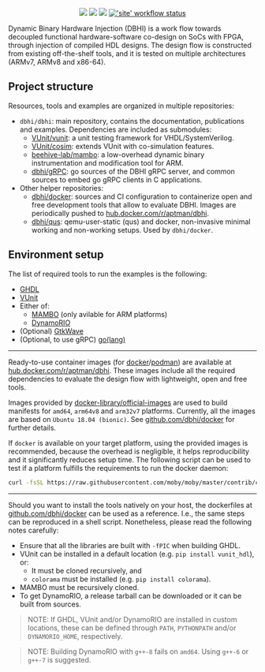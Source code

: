 <p align="center">
  <a title="Site" href="https://dbhi.github.io"><img src="https://img.shields.io/website.svg?label=dbhi.github.io&longCache=true&style=flat-square&url=http%3A%2F%2Fdbhi.github.io%2Findex.html"></a><!--
  -->
  <a title="DevDependency Status" href="https://david-dm.org/dbhi/dbhi?type=dev"><img src="https://img.shields.io/david/dev/dbhi/dbhi.svg?path=site&longCache=true&style=flat-square&label=devdeps&logo=npm"></a><!--
  -->
  <a title="Dependency Status" href="https://david-dm.org/dbhi/dbhi"><img src="https://img.shields.io/david/dbhi/dbhi.svg?path=site&longCache=true&style=flat-square&label=deps&logo=npm"></a><!--
  -->
  <a title="'site' workflow status" href="https://github.com/dbhi/dbhi/actions?query=workflow%3Asite"><img alt="'site' workflow status" src="https://img.shields.io/github/workflow/status/dbhi/dbhi/site?longCache=true&style=flat-square&label=site&logo=github"></a>
</p>

Dynamic Binary Hardware Injection (DBHI) is a work flow towards decoupled functional hardware-software co-design on SoCs with FPGA, through injection of compiled HDL designs. The design flow is constructed from existing off-the-shelf tools, and it is tested on multiple architectures (ARMv7, ARMv8 and x86-64).

## Project structure

Resources, tools and examples are organized in multiple repositories:

- `dbhi/dbhi`: main repository, contains the documentation, publications and examples. Dependencies are included as submodules:
  - [VUnit/vunit](https://github.com/VUnit/vunit): a unit testing framework for VHDL/SystemVerilog.
  - [VUnit/cosim](https://github.com/VUnit/cosim): extends VUnit with co-simulation features.
  - [beehive-lab/mambo](https://github.com/beehive-lab/mambo): a low-overhead dynamic binary instrumentation and modification tool for ARM.
  - [dbhi/gRPC](https://github.com/dbhi/gRPC): go sources of the DBHI gRPC server, and common sources to embed go gRPC clients in C applications.
- Other helper repositories:
  - [dbhi/docker](https://github.com/dbhi/docker): sources and CI configuration to containerize open and free development tools that allow to evaluate DBHI. Images are periodically pushed to [hub.docker.com/r/aptman/dbhi](https://hub.docker.com/r/aptman/dbhi/).
  - [dbhi/qus](https://github.com/dbhi/qus): qemu-user-static (qus) and docker, non-invasive minimal working and non-working setups. Used by `dbhi/docker`.

## Environment setup

The list of required tools to run the examples is the following:

- [GHDL](https://github.com/ghdl/ghdl)
- [VUnit](https://github.com/vunit/vunit)
- Either of:
    - [MAMBO](https://github.com/beehive-lab/mambo) (only avilable for ARM platforms)
    - [DynamoRIO](https://github.com/dynamorio/dynamorio)
- (Optional) [GtkWave](http://gtkwave.sourceforge.net/)
- (Optional, to use gRPC) [go(lang)](https://golang.org/)

---

Ready-to-use container images (for [docker](https://www.docker.com/)/[podman](https://podman.io/)) are available at [hub.docker.com/r/aptman/dbhi](https://hub.docker.com/r/aptman/dbhi/). These images include all the required dependencies to evaluate the design flow with lightweight, open and free tools.

Images provided by [docker-library/official-images](https://github.com/docker-library/official-images#architectures-other-than-amd64) are used to build manifests for `amd64`, `arm64v8` and `arm32v7` platforms. Currently, all the images are based on `Ubuntu 18.04 (bionic)`. See [github.com/dbhi/docker](https://github.com/dbhi/docker) for further details.

If `docker` is available on your target platform, using the provided images is recommended, because the overhead is negligible, it helps reproducibility and it significantly reduces setup time. The following script can be used to test if a platform fulfills the requirements to run the docker daemon:

``` bash
curl -fsSL https://raw.githubusercontent.com/moby/moby/master/contrib/check-config.sh | bash -
```

---

Should you want to install the tools natively on your host, the dockerfiles at [github.com/dbhi/docker](https://github.com/dbhi/docker/blob/docker/dockerfiles) can be used as a reference. I.e., the same steps can be reproduced in a shell script. Nonetheless, please read the following notes carefully:

- Ensure that all the libraries are built with `-fPIC` when building GHDL.
- VUnit can be installed in a default location (e.g. `pip install vunit_hdl`), or:
    - It must be cloned recursively, and
    - `colorama` must be installed (e.g. `pip install colorama`).
- MAMBO must be recursively cloned.
- To get DynamoRIO, a release tarball can be downloaded or it can be built from sources.

> NOTE: If GHDL, VUnit and/or DynamoRIO are installed in custom locations, these can be defined through `PATH`, `PYTHONPATH` and/or `DYNAMORIO_HOME`, respectively.

> NOTE: Building DynamoRIO with `g++-8` fails on `amd64`. Using `g++-6` or `g++-7` is suggested.
